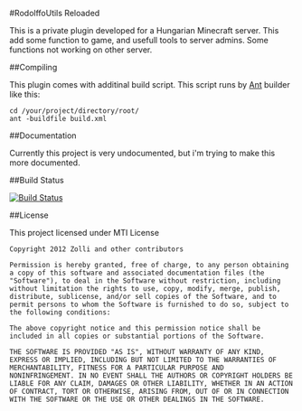 #RodolffoUtils Reloaded

This is a private plugin developed for a Hungarian Minecraft server. This add some function to game, and usefull tools to server admins.
Some functions not working on other server.

##Compiling

This plugin comes with additinal build script. This script runs by [Ant](http://ant.apache.org/ "Ant Site") builder like this:
	
	cd /your/project/directory/root/
	ant -buildfile build.xml

##Documentation

Currently this project is very undocumented, but i'm trying to make this more documented.

##Build Status

[![Build Status](http://zolli.no-ip.org:8080/job/rodolffoUtils%20Reloaded/badge/icon)](http://zolli.no-ip.org:8080/job/rodolffoUtils%20Reloaded/)

##License

This project licensed under MTI License

	Copyright 2012 Zolli and other contributors
	
	Permission is hereby granted, free of charge, to any person obtaining
	a copy of this software and associated documentation files (the
	"Software"), to deal in the Software without restriction, including
	without limitation the rights to use, copy, modify, merge, publish,
	distribute, sublicense, and/or sell copies of the Software, and to
	permit persons to whom the Software is furnished to do so, subject to
	the following conditions:
	
	The above copyright notice and this permission notice shall be
	included in all copies or substantial portions of the Software.
	
	THE SOFTWARE IS PROVIDED "AS IS", WITHOUT WARRANTY OF ANY KIND,
	EXPRESS OR IMPLIED, INCLUDING BUT NOT LIMITED TO THE WARRANTIES OF
	MERCHANTABILITY, FITNESS FOR A PARTICULAR PURPOSE AND
	NONINFRINGEMENT. IN NO EVENT SHALL THE AUTHORS OR COPYRIGHT HOLDERS BE
	LIABLE FOR ANY CLAIM, DAMAGES OR OTHER LIABILITY, WHETHER IN AN ACTION
	OF CONTRACT, TORT OR OTHERWISE, ARISING FROM, OUT OF OR IN CONNECTION
	WITH THE SOFTWARE OR THE USE OR OTHER DEALINGS IN THE SOFTWARE.


